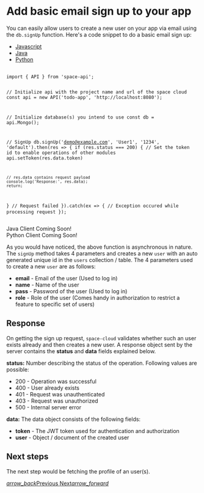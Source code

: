 # Add basic email sign up to your app 
You can easily allow users to create a new user on your app via email using the `db.signUp` function. Here's a code snippet to do a basic email sign up:

<div class="row tabs-wrapper">
  <div class="col s12" style="padding:0">
    <ul class="tabs">
      <li class="tab col s2"><a class="active" href="#js">Javascript</a></li>
      <li class="tab col s2"><a href="#java">Java</a></li>
      <li class="tab col s2"><a href="#python">Python</a></li>
    </ul>
  </div>
  <div id="js" class="col s12" style="padding:0">
    <pre>
      <code>
import { API } from 'space-api';

// Initialize api with the project name and url of the space cloud
const api = new API('todo-app', 'http://localhost:8080');

// Initialize database(s) you intend to use
const db = api.Mongo();

// SignUp
db.signUp('demo@example.com', 'User1', '1234', 'default').then(res => {
  if (res.status === 200) {
    // Set the token id to enable operations of other modules
    api.setToken(res.data.token)
    
    // res.data contains request payload
    console.log('Response:', res.data);
    return;
  }
  // Request failed
}).catch(ex => {
  // Exception occured while processing request
});
      </code>
    </pre>
  </div>
  <div id="java" class="col s12" style="padding:0">Java Client Coming Soon!</div>
  <div id="python" class="col s12" style="padding:0">Python Client Coming Soon!</div>
</div>

As you would have noticed, the above function is asynchronous in nature. The `signUp` method takes 4 parameters and creates a new `user` with an auto generated unique id in the `users` collection / table. The 4 parameters used to create a new `user` are as follows:

- **email** - Email of the user (Used to log in)
- **name** - Name of the user
- **pass** - Password of the user (Used to log in)
- **role** - Role of the user (Comes handy in authorization to restrict a feature to specific set of users)

## Response

On getting the sign up request, `space-cloud` validates whether such an user exists already and then creates a new user. A response object sent by the server contains the **status** and **data** fields explained below.

**status:** Number describing the status of the operation. Following values are possible:
- 200 - Operation was successful
- 400 - User already exists
- 401 - Request was unauthenticated
- 403 - Request was unauthorized
- 500 - Internal server error

**data:** The data object consists of the following fields:
- **token** - The JWT token used for authentication and authorization
- **user** - Object / document of the created user

## Next steps

The next step would be fetching the profile of an user(s).

<div class="btns-wrapper">
  <a href="/docs/user-management/signin" class="waves-effect waves-light btn primary-btn-border btn-small">
    <i class="material-icons btn-with-icon">arrow_back</i>Previous
  </a>
  <a href="/docs/user-management/profiles" class="waves-effect waves-light btn primary-btn-fill btn-small">
    Next<i class="material-icons btn-with-icon">arrow_forward</i>
  </a>
</div>
